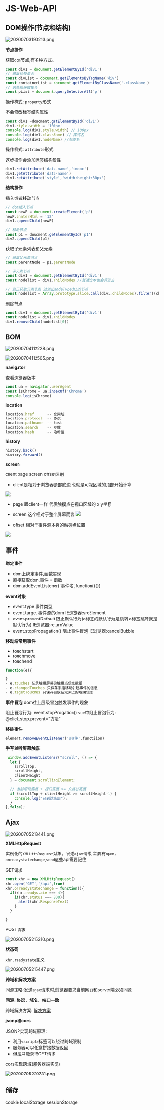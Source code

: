 # JS-Web-API

## DOM操作(节点和结构)

![20200703190213.png](https://raw.githubusercontent.com/imageList/imglist/master/20200703190213.png)

**节点操作**

获取`dom`节点,有多种方式。

```js
const div1 = document.getElementById('div1')
// 获取标签集合
const divList = document.getElementsByTagName('div') 
const containerList = document.getElementByClassName('.className')
// 选择器获取集合
const pList = document.querySelectorAll('p')
```

操作样式: `property`形式

不会修改标签结构属性

```js
const div1 =doucment.getElementById('div1')
div1.style.width = '100px'
console.log(div1.style.width) // 100px
console.log(div1.className) // 样式名
console.log(div1.nodeName) //标签名
```

操作样式: `attribute`形式

这步操作会添加标签结构属性

```js
div1.setAttribute('data-name','imooc')
div1.getAttribute('data-name')
div1.setAttribute('style','width:height:30px')
```
**结构操作**

插入或者移动节点

```js
// dom插入节点
const newP = document.createElement('p')
newP.innterHtml = '12'
div1.appendChild(newP)

// 移动节点
const p1 = doucment.getElementById('p1')
div2.appendChild(p1)
```
 
 获取子元素列表和父元素

 ```js
 // 获取父元素节点
 const parentNode = p1.parentNode

// 子元素节点
const div1 = document.getElementById('div1')
const nodelist = div1.childNodes //普通文本也会算进去

// 真正获取元素节点 过滤出nodeType为1的节点
const nodelist = Array.prototype.slice.call(div1.childNodes).filter((child)=> child.nodeType === 1)

 ```

 删除节点

 ```js
 const div1 = document.getElementById('div1')
 const nodelist = div1.childNodes 
 div1.removeChild(nodelist[0])
 ```

## BOM

![20200704112228.png](https://raw.githubusercontent.com/imageList/imglist/master/20200704112228.png)

![20200704112505.png](https://raw.githubusercontent.com/imageList/imglist/master/20200704112505.png)


**navigator**

查看浏览器版本
```js
const ua = navigator.userAgent
const isChrome = ua.indexOf('Chrome')
console.log(isChrome)
```

**location**

```js
location.href      -- 全网址
location.protocol  -- 协议
location.pathname  -- host
location.search    -- 参数
location.hash      -- 哈希值
```

**history**

```js
history.back()
history.forward()
```

**screen**

client page screen offset区别

- client是相对于浏览器顶部底边 也就是可视区域的顶部开始计算

![](https://i.loli.net/2020/01/30/STqodEtYpjZk2Iy.png)

- page 跟client一样 代表触摸点在视口区域的 x y坐标

- screen 这个相对于整个屏幕而言
![](https://i.loli.net/2020/01/30/es5T7O4XMn6jJAp.png)

- offset 相对于事件源本身的触碰点位置

![](https://i.loli.net/2020/01/30/MvFRCHIDuWzUPo9.png)

## 事件

**绑定事件**

- dom上绑定事件,函数实现
- 直接获取dom.事件 = 函数
- dom.addEventListener('事件名',function(){})

**event对象**
- event.type 事件类型
- event.target 事件源的dom IE浏览器:srcElement
- event.preventDefault 阻止默认行为(a标签的默认行为是跳转 a标签跳转就是默认行为) IE浏览器:returnValue
- event.stopPropagation() 阻止事件冒泡 IE浏览器:cancelBubble

**移动端常用事件**

- touchstart
- touchmove
- touchend 

```js
function(e){

}
- e.touches 记录触摸屏幕的触摸点信息数组
- e.changedTouches 只保存手指移动引起事件的信息
- e.tagetTouches 只保存函放在元素上的触摸信息
```

**事件冒泡**
dom往上层级冒泡触发事件的现象

阻止冒泡行为: event.stopProgation()
`vue`中阻止冒泡行为: @click.stop.prevent="方法"

**移除事件**

```js
element.removeEventListener('s事件',functiion)
```

**手写监听屏幕触底**

```js
 window.addEventListener("scroll", () => {
  let {
    scrollTop,
    scrollHeight,
    clientHeight
  } = document.scrollingElement;
  
  // 当前滚动高度 + 视口高度 >= 文档总高度
  if (scrollTop + clientHeight >= scrollHeight-1) {
    console.log("已到达底部");
  }
},false);
```



## Ajax

![20200705213441.png](https://raw.githubusercontent.com/imageList/imglist/master/20200705213441.png)

**XMLHttpRequest**

实例化的`XMLHttpRequest`对象，发送`ajax`请求,主要有`open`，`onreadystatechange`,`send`这些api需要记住



GET请求

```js
const xhr = new XMLHttpRequest()
xhr.open('GET','/api',true)
xhr.onreadystatechange = function(){
  if(xhr.readystate === 4){
    if(xhr.status === 200){
      alert(xhr.ResponseText)
    }
  }

}
```
POST请求

![20200705215310.png](https://raw.githubusercontent.com/imageList/imglist/master/20200705215310.png)

**状态码**

`xhr.readystate`含义

![20200705215447.png](https://raw.githubusercontent.com/imageList/imglist/master/20200705215447.png)

**跨域和解决方案**

同源策略:发送`ajax`请求时,浏览器要求当前网页和server端必须同源

**同源: 协议、域名、端口一致**

跨域解决方案: [解决方案](https://juejin.im/post/5c23993de51d457b8c1f4ee1)

**jsonp和cors**

JSONP实现跨域原理:
- 利用`<script>`标签可以绕过跨域限制
- 服务器可以任意拼接数据返回
- 但是只能获取GET请求

cors实现跨域(服务器端实现)

![20200705220731.png](https://raw.githubusercontent.com/imageList/imglist/master/20200705220731.png)

## 储存

cookie
localStorage
sessionStorage



